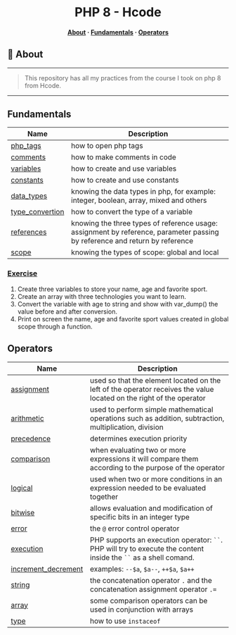 <h1 align="center">PHP 8 - Hcode</h1>

<h4 align="center">
  <a href="#-about">About</a>
  <span> · </span>
  <a href="#fundamentals">Fundamentals</a>
  <span> · </span>
  <a href="#operators">Operators</a>
</h4>

## 📑 About
---
>This repository has all my practices from the course I took on php 8 from Hcode.
---

## Fundamentals

Name | Description
---- | -----------
[php_tags](/fundamentals/php-tags.php)               | how to open php tags
[comments](/fundamentals/comments.php)               | how to make comments in code
[variables](/fundamentals/variables.php)             | how to create and use variables
[constants](/fundamentals/constants.php)             | how to create and use constants
[data_types](/fundamentals/data-types.php)           | knowing the data types in php, for example: integer, boolean, array, mixed and others
[type_convertion](/fundamentals/type-convertion.php) | how to convert the type of a variable
[references](/fundamentals/references.php)           | knowing the three types of reference usage: assignment by reference, parameter passing by reference and return by reference
[scope](/fundamentals/scope.php)                     | knowing the types of scope: global and local

### [Exercise](/Fundamentals/exercise.php)

1. Create three variables to store your name, age and favorite sport.
2. Create an array with three technologies you want to learn.
3. Convert the variable with age to string and show with var_dump() the value before and after conversion.
4. Print on screen the name, age and favorite sport values created in global scope through a function.

## Operators

Name | Description
---- | -----------
[assignment](/operators/assignment.php)                   | used so that the element located on the left of the operator receives the value located on the right of the operator
[arithmetic](/operators/arithmetic.php)                   | used to perform simple mathematical operations such as addition, subtraction, multiplication, division
[precedence](/operators/precedence.php)                   | determines execution priority
[comparison](/operators/comparison.php)                   | when evaluating two or more expressions it will compare them according to the purpose of the operator
[logical](/operators/logical.php)                         | used when two or more conditions in an expression needed to be evaluated together
[bitwise](/operators/bitwise.php)                         | allows evaluation and modification of specific bits in an integer type
[error](/operators/error.php)                             | the `@` error control operator
[execution](/operators/execution.php)                     | PHP supports an execution operator: ` `` `. PHP will try to execute the content inside the ` `` ` as a shell comand.
[increment_decrement](/operators/increment-decrement.php) | examples: `--$a`, `$a--`, `++$a`, `$a++`
[string](/operators/string.php)                           | the concatenation operator `.` and the concatenation assignment operator `.=`
[array](/operators/array.php)                             | some comparison operators can be used in conjunction with arrays
[type](/operators/type.php)                               | how to use `instaceof`

